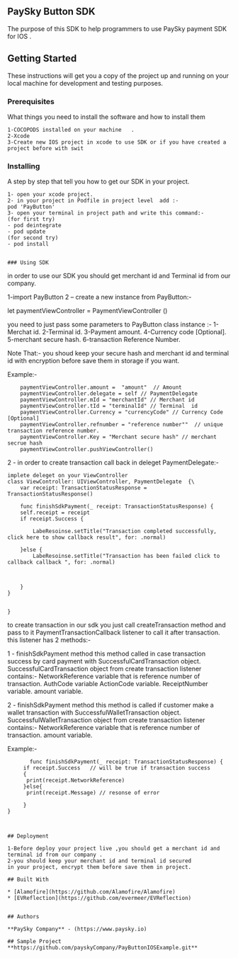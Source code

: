 ## PaySky Button SDK

The purpose of this SDK to help programmers to use PaySky payment SDK for IOS .

## Getting Started

These instructions will get you a copy of the project up and running on your local machine for development and testing purposes.

### Prerequisites

What things you need to install the software and how to install them

```
1-COCOPODS installed on your machine   .
2-Xcode
3-Create new IOS project in xcode to use SDK or if you have created a project before with swit
```

### Installing

A step by step that tell you how to get our SDK in your project.

```
1- open your xcode project.
2- in your project in Podfile in project level  add :-
pod 'PayButton'
3- open your terminal in project path and write this command:-
(for first try)
- pod deintegrate
- pod update
(for second try)
- pod install


### Using SDK

```
in order to use our SDK you should get merchant id and Terminal id from our company.

1-import PayButton
2 – create a new instance from PayButton:-  

 let paymentViewController = PaymentViewController ()

you need to just pass some parameters to PayButton class instance :-
  1-Merchat id.
  2-Terminal id.
  3-Payment amount.
  4-Currency code [Optional].
  5-merchant secure hash.
  6-transaction Reference Number.
  
Note That:-
you shoud keep your secure hash and merchant id and terminal id with encryption before save them in storage if you want.

Example:-


        paymentViewController.amount =  "amount"  // Amount
        paymentViewController.delegate = self // PaymentDelegate
        paymentViewController.mId = "merchantId" // Merchant id
        paymentViewController.tId = "terminalId" // Terminal  id
        paymentViewController.Currency = "currencyCode" // Currency Code [Optional]
        paymentViewController.refnumber = "reference number""  // unique transaction reference number.
        paymentViewController.Key = "Merchant secure hash" // merchant secrue hash
        paymentViewController.pushViewController()

       
2 - in order to create transaction call back in deleget PaymentDelegate:-

    implete deleget on your ViewController
    class ViewController: UIViewController, PaymentDelegate  {\
        var receipt: TransactionStatusResponse = TransactionStatusResponse()

        func finishSdkPayment(_ receipt: TransactionStatusResponse) {
        self.receipt = receipt
        if receipt.Success {

            LabeResoinse.setTitle("Transaction completed successfully, click here to show callback result", for: .normal)
            
        }else {
            LabeResoinse.setTitle("Transaction has been failed click to callback callback ", for: .normal)


            
        }
    }


    }


to create transaction in our sdk you just call createTransaction method and pass to it
PaymentTransactionCallback listener to call it after transaction.
this listener has 2 methods:-

  1 - finishSdkPayment method
      this method called in case transaction success by card payment with SuccessfulCardTransaction object.
      SuccessfulCardTransaction object from create transaction listener contains:-
      NetworkReference variable that is reference number of transaction.
      AuthCode variable
      ActionCode variable.
      ReceiptNumber variable.
      amount variable.
      
  2 - finishSdkPayment method 
      this method is called if customer make a wallet transaction with SuccessfulWalletTransaction object.
      SuccessfulWalletTransaction object from create transaction listener contains:-
      NetworkReference variable that is reference number of transaction.
      amount variable.
      


  
Example:- 

           func finishSdkPayment(_ receipt: TransactionStatusResponse) {
         if receipt.Success   // will be true if transaction success 
         {
          print(receipt.NetworkReference)
         }else{
          print(receipt.Message) // resonse of error

         }
    }

```


## Deployment

1-Before deploy your project live ,you should get a merchant id and terminal id from our company .
2-you should keep your merchant id and terminal id secured
in your project, encrypt them before save them in project.

## Built With

* [Alamofire](https://github.com/Alamofire/Alamofire)  
* [EVReflection](https://github.com/evermeer/EVReflection)  


## Authors

**PaySky Company** - (https://www.paysky.io)

## Sample Project
**https://github.com/payskyCompany/PayButtonIOSExample.git**



